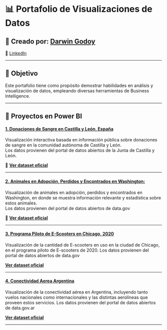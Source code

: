 # 📊 Portafolio de Visualizaciones de Datos

## 👤 **Creado por:** [Darwin Godoy](https://github.com/dagm19)

🔗 [LinkedIn](https://www.linkedin.com/in/darwin-alberto-godoy-moreno/)

---

## 🎯 Objetivo

Este portafolio tiene como propósito demostrar habilidades en análisis y visualización de datos, empleando diversas herramientas de Business Intelligence.

---

## 📁 Proyectos en Power BI

#### [**1. Donaciones de Sangre en Castilla y León, España**](https://github.com/dagm19/Portafolio_BI/tree/master/Power_BI/P01-Donacion_Sangre_Castilla_Espa%C3%B1a)

Visualización interactiva basada en información pública sobre donaciones de sangre en la comunidad autónoma de Castilla y León.  
Los datos provienen del portal de datos abiertos de la Junta de Castilla y León.

🔗 **[Ver dataset oficial](https://analisis.datosabiertos.jcyl.es/explore/dataset/donaciones-de-sangre-y-aferesis/information/)**

---

#### [**2. Animales en Adopción, Perdidos y Encontrados en Washington:**](https://github.com/dagm19/Portafolio_BI/tree/master/Power_BI/P02-Animales_Perdidos_Washington)

Visualización de animales en adopción, perdidos y encontrados en Washington, en donde se muestra información relevante y estadística sobre estos animales.  
Los datos provienen del portal de datos abiertos de data.gov

🔗 **[Ver dataset oficial](https://catalog.data.gov/dataset/lost-found-adoptable-pets)**

---

#### [**3. Programa Piloto de E-Scooters en Chicago, 2020**](https://github.com/dagm19/Portafolio_BI/tree/master/Power_BI/P03-Scooter-Chicago-2020)

Visualización de la cantidad de E-scooters en uso en la ciudad de Chicago, en el programa piloto de E-scooters de 2020. Los datos provienen del portal de datos abiertos de data.gov

**[Ver dataset oficial](https://catalog.data.gov/dataset/e-scooter-trips-2020)**

---

#### [**4. Conectividad Aerea Argentina**](https://github.com/dagm19/Portafolio_BI/tree/master/Power_BI/P04-Conectividad_Aerea_Argentina)

Visualización de la conectividad aérea en Argentina, incluyendo tanto vuelos nacionales como internacionales y las distintas aerolíneas que proveen estos servicios. Los datos provienen del portal de datos abiertos de data.gov.ar

**[Ver dataset oficial](https://datos.gob.ar/dataset/turismo-conectividad-aerea)**

---
